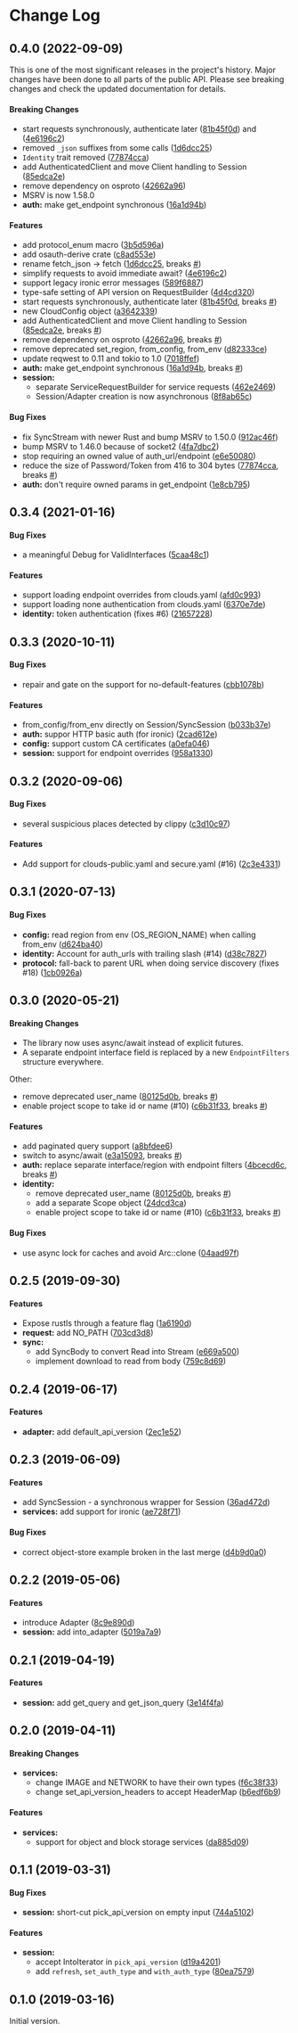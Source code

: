 # Change Log

## 0.4.0 (2022-09-09)

This is one of the most significant releases in the project's history. Major
changes have been done to all parts of the public API. Please see breaking
changes and check the updated documentation for details.

#### Breaking Changes

*   start requests synchronously, authenticate later
    ([81b45f0d](https://github.com/dtantsur/rust-osauth/commit/81b45f0d337ce03f3afe57679315d28b89e8520e))
    and
    ([4e6196c2](https://github.com/dtantsur/rust-osauth/commit/4e6196c23387a640e1f51b191364f3be337d1185))
*   removed `_json` suffixes from some calls
    ([1d6dcc25](https://github.com/dtantsur/rust-osauth/commit/1d6dcc25884d843985db91a21524deb851fdb1c0))
*   `Identity` trait removed ([77874cca](https://github.com/dtantsur/rust-osauth/commit/77874cca0e2ecd401a9fda620e5d2485aee0157c))
*   add AuthenticatedClient and move Client handling to Session ([85edca2e](https://github.com/dtantsur/rust-osauth/commit/85edca2e10c7b819f7afad47e8549688855e98c7))
*   remove dependency on osproto ([42662a96](https://github.com/dtantsur/rust-osauth/commit/42662a96037bc7a65c4f40702ebb29623ca77965))
*   MSRV is now 1.58.0
* **auth:**  make get_endpoint synchronous ([16a1d94b](https://github.com/dtantsur/rust-osauth/commit/16a1d94b32da3c931905d163ec9a1bbfcdd3cf11))

#### Features

*   add protocol_enum macro ([3b5d596a](https://github.com/dtantsur/rust-osauth/commit/3b5d596a609f68cb540da5b0bc44b0c4e16e81b1))
*   add osauth-derive crate ([c8ad553e](https://github.com/dtantsur/rust-osauth/commit/c8ad553e3b17b9fbe99b72f6365908e94b89d1ac))
*   rename fetch_json -> fetch ([1d6dcc25](https://github.com/dtantsur/rust-osauth/commit/1d6dcc25884d843985db91a21524deb851fdb1c0), breaks [#](https://github.com/dtantsur/rust-osauth/issues/))
*   simplify requests to avoid immediate await? ([4e6196c2](https://github.com/dtantsur/rust-osauth/commit/4e6196c23387a640e1f51b191364f3be337d1185))
*   support legacy ironic error messages ([589f6887](https://github.com/dtantsur/rust-osauth/commit/589f6887091381f727c27cc78b25eb3c81a4fb57))
*   type-safe setting of API version on RequestBuilder ([4d4cd320](https://github.com/dtantsur/rust-osauth/commit/4d4cd320eba32da4981d62589f1defeeab60ec0b))
*   start requests synchronously, authenticate later ([81b45f0d](https://github.com/dtantsur/rust-osauth/commit/81b45f0d337ce03f3afe57679315d28b89e8520e), breaks [#](https://github.com/dtantsur/rust-osauth/issues/))
*   new CloudConfig object ([a3642339](https://github.com/dtantsur/rust-osauth/commit/a3642339e477053f9f30573a69c420f913f2978d))
*   add AuthenticatedClient and move Client handling to Session ([85edca2e](https://github.com/dtantsur/rust-osauth/commit/85edca2e10c7b819f7afad47e8549688855e98c7), breaks [#](https://github.com/dtantsur/rust-osauth/issues/))
*   remove dependency on osproto ([42662a96](https://github.com/dtantsur/rust-osauth/commit/42662a96037bc7a65c4f40702ebb29623ca77965), breaks [#](https://github.com/dtantsur/rust-osauth/issues/))
*   remove deprecated set_region, from_config, from_env ([d82333ce](https://github.com/dtantsur/rust-osauth/commit/d82333ce4cdbf75f3e5be2ee697c480a038d8926))
*   update reqwest to 0.11 and tokio to 1.0 ([7018ffef](https://github.com/dtantsur/rust-osauth/commit/7018ffef1bd91c396b28695ec3a92a43824749e2))
* **auth:**  make get_endpoint synchronous ([16a1d94b](https://github.com/dtantsur/rust-osauth/commit/16a1d94b32da3c931905d163ec9a1bbfcdd3cf11), breaks [#](https://github.com/dtantsur/rust-osauth/issues/))
* **session:**
  *  separate ServiceRequestBuilder for service requests ([462e2469](https://github.com/dtantsur/rust-osauth/commit/462e24692ceca266fe7516d1db7e5801e9820362))
  *  Session/Adapter creation is now asynchronous ([8f8ab65c](https://github.com/dtantsur/rust-osauth/commit/8f8ab65c3234bbc823c43a5f2d713bcd22e026d2))

#### Bug Fixes

*   fix SyncStream with newer Rust and bump MSRV to 1.50.0 ([912ac46f](https://github.com/dtantsur/rust-osauth/commit/912ac46fbdecb3018ec810133ca63cf81f0fd253))
*   bump MSRV to 1.46.0 because of socket2 ([4fa7dbc2](https://github.com/dtantsur/rust-osauth/commit/4fa7dbc220a4b38e94459f00d7b2277ec90e78b7))
*   stop requiring an owned value of auth_url/endpoint ([e6e50080](https://github.com/dtantsur/rust-osauth/commit/e6e500801769de741e7791a7e44ef8f0720b9045))
*   reduce the size of Password/Token from 416 to 304 bytes ([77874cca](https://github.com/dtantsur/rust-osauth/commit/77874cca0e2ecd401a9fda620e5d2485aee0157c), breaks [#](https://github.com/dtantsur/rust-osauth/issues/))
* **auth:**  don't require owned params in get_endpoint ([1e8cb795](https://github.com/dtantsur/rust-osauth/commit/1e8cb79595f26c6382393f3d7be458c540b8fde2))

## 0.3.4 (2021-01-16)

#### Bug Fixes

*   a meaningful Debug for ValidInterfaces ([5caa48c1](https://github.com/dtantsur/rust-osauth/commit/5caa48c105e85911925940bee3b6c470232c256b))

#### Features

*   support loading endpoint overrides from clouds.yaml ([afd0c993](https://github.com/dtantsur/rust-osauth/commit/afd0c9937467150f883a18e0c46e718e4911019d))
*   support loading none authentication from clouds.yaml ([6370e7de](https://github.com/dtantsur/rust-osauth/commit/6370e7de8363c1446a91536d0489c09613023d72))
* **identity:**  token authentication (fixes #6) ([21657228](https://github.com/dtantsur/rust-osauth/commit/216572281e69498c43b6ec327c42af7223258c46))

## 0.3.3  (2020-10-11)

#### Bug Fixes

*   repair and gate on the support for no-default-features ([cbb1078b](https://github.com/dtantsur/rust-osauth/commit/cbb1078b0a5f5a7d197393addc2743dccf9dd836))

#### Features

*   from_config/from_env directly on Session/SyncSession ([b033b37e](https://github.com/dtantsur/rust-osauth/commit/b033b37ef56b44bea221ede509547073de080781))
* **auth:**  suppor HTTP basic auth (for ironic) ([2cad612e](https://github.com/dtantsur/rust-osauth/commit/2cad612e206528c28e65c59fc6a906c0e290c76d))
* **config:**  support custom CA certificates ([a0efa046](https://github.com/dtantsur/rust-osauth/commit/a0efa046362519431464b2e20ca8451cfee32424))
* **session:**  support for endpoint overrides ([958a1330](https://github.com/dtantsur/rust-osauth/commit/958a133039d745655e7a4e90d862f2c1397576e4))

## 0.3.2 (2020-09-06)

#### Bug Fixes

*   several suspicious places detected by clippy ([c3d10c97](https://github.com/dtantsur/rust-osauth/commit/c3d10c97b09f3cb8bdaf63e3234e085d3aa1df47))

#### Features

*   Add support for clouds-public.yaml and secure.yaml (#16) ([2c3e4331](https://github.com/dtantsur/rust-osauth/commit/2c3e4331d64e86690885b5e23996a3e4da2231b8))

## 0.3.1 (2020-07-13)

#### Bug Fixes

* **config:**  read region from env (OS_REGION_NAME) when calling from_env ([d624ba40](https://github.com/dtantsur/rust-osauth/commit/d624ba407f9322a3a4cb519bef4d85983637fb65))
* **identity:**  Account for auth_urls with trailing slash (#14) ([d38c7827](https://github.com/dtantsur/rust-osauth/commit/d38c7827102dd4b682aa3f805987a358004a33ee))
* **protocol:**  fall-back to parent URL when doing service discovery (fixes #18) ([1cb0926a](https://github.com/dtantsur/rust-osauth/commit/1cb0926aca5c921bcaa7fbe3e476ee220408474c))

## 0.3.0 (2020-05-21)

#### Breaking Changes

* The library now uses async/await instead of explicit futures.
* A separate endpoint interface field is replaced by a new `EndpointFilters` structure everywhere.

Other:

*  remove deprecated user_name ([80125d0b](https://github.com/dtantsur/rust-osauth/commit/80125d0bbfa100e90f45f29c282c2b2203909d2e), breaks [#](https://github.com/dtantsur/rust-osauth/issues/))
*  enable project scope to take id or name (#10) ([c6b31f33](https://github.com/dtantsur/rust-osauth/commit/c6b31f3336bc25555423802f3c60aa054569c7c8), breaks [#](https://github.com/dtantsur/rust-osauth/issues/))

#### Features

*   add paginated query support ([a8bfdee6](https://github.com/dtantsur/rust-osauth/commit/a8bfdee6105cde19d2a5c4c4b03608319b173925))
*   switch to async/await ([e3a15093](https://github.com/dtantsur/rust-osauth/commit/e3a15093739b2a62c011125b19b64db9f3d2f952), breaks [#](https://github.com/dtantsur/rust-osauth/issues/))
* **auth:**  replace separate interface/region with endpoint filters ([4bcecd6c](https://github.com/dtantsur/rust-osauth/commit/4bcecd6c1947f21039cd928b6ef10eb875496d88), breaks [#](https://github.com/dtantsur/rust-osauth/issues/))
* **identity:**
  *  remove deprecated user_name ([80125d0b](https://github.com/dtantsur/rust-osauth/commit/80125d0bbfa100e90f45f29c282c2b2203909d2e), breaks [#](https://github.com/dtantsur/rust-osauth/issues/))
  *  add a separate Scope object ([24dcd3ca](https://github.com/dtantsur/rust-osauth/commit/24dcd3caeca55e807c84da59f51cda6257bcd9f4))
  *  enable project scope to take id or name (#10) ([c6b31f33](https://github.com/dtantsur/rust-osauth/commit/c6b31f3336bc25555423802f3c60aa054569c7c8), breaks [#](https://github.com/dtantsur/rust-osauth/issues/))

#### Bug Fixes

*   use async lock for caches and avoid Arc::clone ([04aad97f](https://github.com/dtantsur/rust-osauth/commit/04aad97fcc5fc40ecc2312e29c170fe21ec85c6d))

## 0.2.5 (2019-09-30)

#### Features

*   Expose rustls through a feature flag ([1a6190d](https://github.com/dtantsur/rust-osauth/commit/1a6190d463cee053eeeb2ee10bbdd3eec4338af8))
* **request:**  add NO_PATH ([703cd3d8](https://github.com/dtantsur/rust-osauth/commit/703cd3d8e276d7861941b8248f0a30c7f6f3ea21))
* **sync:**
  *  add SyncBody to convert Read into Stream ([e669a500](https://github.com/dtantsur/rust-osauth/commit/e669a500708f6b3c913e21ebba05fb67c3ab2a9b))
  *  implement download to read from body ([759c8d69](https://github.com/dtantsur/rust-osauth/commit/759c8d690431f42306b38da32b27cdec382392c5))

## 0.2.4 (2019-06-17)

#### Features

* **adapter:** add default_api_version ([2ec1e52](https://github.com/dtantsur/rust-osauth/commit/2ec1e52c34b1c837e2245425c1ccd5546ec717ab))

## 0.2.3 (2019-06-09)

#### Features

*   add SyncSession - a synchronous wrapper for Session ([36ad472d](https://github.com/dtantsur/rust-osauth/commit/36ad472dffcf238241a215b9489eda01f1492cba))
* **services:**  add support for ironic ([ae728f71](https://github.com/dtantsur/rust-osauth/commit/ae728f718d06b6381261148421018c0a3e969a48))

#### Bug Fixes

*   correct object-store example broken in the last merge ([d4b9d0a0](https://github.com/dtantsur/rust-osauth/commit/d4b9d0a04f622c43890f77eaad01aa65be2c9c0a))

## 0.2.2 (2019-05-06)

#### Features

*   introduce Adapter ([8c9e890d](https://github.com/dtantsur/rust-osauth/commit/8c9e890d415ff411c09bd485ad78fe5e5f537a85))
* **session:**  add into_adapter ([5019a7a9](https://github.com/dtantsur/rust-osauth/commit/5019a7a960c75b88ea8aa0dd0dc8d299a2003f84))

## 0.2.1 (2019-04-19)

#### Features

* **session:**  add get_query and get_json_query ([3e14f4fa](https://github.com/dtantsur/rust-osauth/commit/3e14f4fac70d48ab0b00350750ea210623975738))

## 0.2.0 (2019-04-11)

#### Breaking Changes

* **services:**
  *  change IMAGE and NETWORK to have their own types ([f6c38f33](https://github.com/dtantsur/rust-osauth/commit/f6c38f33a790537770d81a95c9e5e175ed4a5946))
  *  change set_api_version_headers to accept HeaderMap ([b6edf6b9](https://github.com/dtantsur/rust-osauth/commit/b6edf6b976860fa3e55c679c6341bb483843a00d))

#### Features

* **services:**
  *  support for object and block storage services ([da885d09](https://github.com/dtantsur/rust-osauth/commit/da885d090c386a3973ab4ab1629e1a8cc09060b8))

## 0.1.1 (2019-03-31)

#### Bug Fixes

* **session:**  short-cut pick\_api\_version on empty input ([744a5102](https://github.com/dtantsur/rust-osauth/commit/744a510228674b40b9d512e5f75d0488f19639fe))

#### Features

* **session:**
  *  accept IntoIterator in `pick_api_version` ([d19a4201](https://github.com/dtantsur/rust-osauth/commit/d19a42016ff85bc573d829c25d0d7bdbe3e6fd7a))
  *  add `refresh`, `set_auth_type` and `with_auth_type` ([80ea7579](https://github.com/dtantsur/rust-osauth/commit/80ea7579938e742930f938ea610530978bf99b4b))


## 0.1.0 (2019-03-16)

Initial version.
